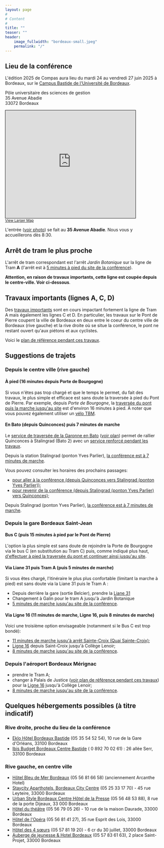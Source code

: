 ```yaml
---
layout: page
#
# Content
#
title: ""
teaser: ""
header:
    image_fullwidth: "bordeaux-small.jpeg"
    permalink: "/"
---
```


## **Lieu de la conférence**

L'édition 2025 de Compas aura lieu du mardi 24 au vendredi 27 juin
2025 à Bordeaux, sur le [Campus Bastide de l'Université de
Bordeaux](https://www.u-bordeaux.fr/campus/decouvrir-les-campus/campus-bastide).

Pôle universitaire des sciences de gestion<br>
35 Avenue Abadie<br>
33072 Bordeaux <br>

<iframe width="425" height="350" src="https://www.openstreetmap.org/export/embed.html?bbox=-0.5591788887977601%2C44.84413423785574%2C-0.5568359792232515%2C44.845235346740786&amp;layer=hot&amp;marker=44.844684794929094%2C-0.5580074340105057" style="border: 1px solid black"></iframe><br/><small><a href="https://www.openstreetmap.org/?mlat=44.8446848&amp;mlon=-0.5580074#map=20/44.8446848/-0.5580074&amp;layers=H">View Larger Map</a></small>

L'entrée ([voir photo](https://maps.app.goo.gl/2g4kc4Bubz1oJgDs8)) se fait au **35 Avenue Abadie**. Nous vous y accueillerons dès 8:30.

<!-- Voir détails: [OpenStreetMap](  https://www.openstreetmap.org/?mlat=44.844978&amp;mlon=-0.557524#map=19/44.844978/-0.557524) / [Google Maps](https://maps.app.goo.gl/2g4kc4Bubz1oJgDs8) -->
<!-- {: style="text-align: center;"} -->

## Arrêt de tram le plus proche

L'arrêt de tram correspondant est l'arrêt *Jardin Botanique* sur la
ligne de Tram **A** (l'arrêt est à [5 minutes à pied du site de la
conférence](https://graphhopper.com/maps/?point=44.843017%2C-0.555711_Jardin+Botanique%2C+Avenue+Thiers%2C+33100+Bordeaux%2C+Nouvelle-Aquitaine%2C+France&point=44.844685%2C-0.558008_Avenue+Abadie+35%2C+33100+Bordeaux%2C+Nouvelle-Aquitaine%2C+France&profile=foot&layer=OpenStreetMap)).

**Attention, en raison de travaux
importants, cette ligne est coupée depuis le centre-ville. Voir ci-dessous**.

## Travaux importants (lignes A, C, D)

Des [travaux
importants](https://www.bordeaux.fr/le-mag/travaux-du-pont-de-pierre-les-ligne-a-c-et-d-du-tramway-impactees)
sont en cours impactant fortement la ligne de Tram A mais également
les lignes C et D. En particulier, les travaux sur le Pont de Pierre
coupent la ville de Bordeaux en deux entre le coeur du centre ville de
Bordeaux (rive gauche) et la rive droite où se situe la conférence,
le pont ne restant ouvert qu'aux piétons et aux cyclistes.

Voici le [plan de référence pendant ces
travaux](https://tbm2025.infotbm.com/wp-content/uploads/2025/03/TRAJETS-MALINS-scaled.jpg).

## Suggestions de trajets

<!-- #### Maintenance de la ligne A -->

<!-- **Attention** : une **maintenance** de la ligne **A** est prévue pendant -->
<!-- la durée de la conférence au niveau du [Pont de -->
<!-- Pierre](https://www.infotbm.com/sites/default/files/medias/images/GD_PLAN_TRAM_2023_HD_0.jpg) -->
<!-- reliant le coeur du centre ville de Bordeaux (rive gauche) à la rive -->
<!-- droite où se situe la conférence. Cela correspond à la partie entre -->
<!-- les arrêts consécutifs *Porte de Bourgogne* (rive gauche) et -->
<!-- *Stalingrad* (rive droite). -->

<!-- Un *bus relais* est prévu. -->

### Depuis le centre ville (rive gauche)

#### À pied (16 minutes depuis Porte de Bourgogne)

Si vous n'êtes pas trop chargé et que le temps le permet, du fait des
travaux, le plus simple et efficace est sans doute la traversée à
pied du Pont de Pierre. Par exemple, depuis *Porte de Bourgogne*, la
[traversée du pont puis la marche jusqu'au
site](https://graphhopper.com/maps/?point=44.836333%2C-0.566256_Porte+de+Bourgogne%2C+Place+Bir-Hakeim%2C+33000+Bordeaux%2C+Nouvelle-Aquitaine%2C+France&point=44.844685%2C-0.558008_Avenue+Abadie+35%2C+33100+Bordeaux%2C+Nouvelle-Aquitaine%2C+France&profile=foot&layer=OpenStreetMap)
est d'environ 16 minutes à pied. À noter que vous pouvez également
utiliser un [vélo TBM](https://www.infotbm.com/fr/le-velo).

#### En Bato (depuis Quinconces) puis 7 minutes de marche

Le [service de traversée de la Garonne en
Bato](https://www.infotbm.com/fr/le_bato_par_tbm.html) ([voir plan](https://www.infotbm.com/sites/default/files/medias/images/plan-lebato-nov2024-01.png)) permet de
rallier Quinconces à Stalingrad (Bato 2) avec un [service renforcé
pendant les
travaux](https://www.infotbm.com/fr/perturbations/ligne/line:BMA:952/94e0af7e-3a26-11f0-8792-0a58a9feac02).

Depuis la station Stalingrad (ponton Yves Parlier), [la conférence est à 7 minutes de marche](https://graphhopper.com/maps/?point=44.841837%2C-0.563262_Ponton+Yves+Parlier%2C+33100+Bordeaux%2C+Nouvelle-Aquitaine%2C+France&point=44.844685%2C-0.558008_Avenue+Abadie+35%2C+33100+Bordeaux%2C+Nouvelle-Aquitaine%2C+France&profile=foot&layer=OpenStreetMap).

Vous pouvez consulter les horaires des prochains passages:
- [pour aller à la conférence (depuis Quinconces vers Stalingrad (ponton Yves Parlier))](https://www.infotbm.com/fr/horaires/detail/line:BMA:952/route:BMA:952_R/stop_point:BMA:SP:6902);
- [pour revenir de la conférence (depuis Stalingrad (ponton Yves Parlier) vers Quinconces)](https://www.infotbm.com/fr/horaires/detail/line:BMA:952/route:BMA:952/stop_point:BMA:SP:6903);

Depuis Stalingrad (ponton Yves Parlier), [la conférence est à 7 minutes de marche](https://graphhopper.com/maps/?point=44.841837%2C-0.563262_Ponton+Yves+Parlier%2C+33100+Bordeaux%2C+Nouvelle-Aquitaine%2C+France&point=44.844685%2C-0.558008_Avenue+Abadie+35%2C+33100+Bordeaux%2C+Nouvelle-Aquitaine%2C+France&profile=foot&layer=OpenStreetMap).

### Depuis la gare Bordeaux Saint-Jean

#### Bus C (puis 15 minutes à pied par le Pont de Pierre)

L'option la plus simple est sans doute de rejoindre la Porte de
Bourgogne via le bus C (en substitution au Tram C) puis, comme indiqué
plus haut, [d'effectuer à pied la traversée du pont et continuer ainsi jusqu'au
site](https://graphhopper.com/maps/?point=44.836333%2C-0.566256_Porte+de+Bourgogne%2C+Place+Bir-Hakeim%2C+33000+Bordeaux%2C+Nouvelle-Aquitaine%2C+France&point=44.844685%2C-0.558008_Avenue+Abadie+35%2C+33100+Bordeaux%2C+Nouvelle-Aquitaine%2C+France&profile=foot&layer=OpenStreetMap).

#### Via Liane 31 puis Tram A (puis 5 minutes de marche)

Si vous êtes chargé, l'itinéraire le plus plus confortable (limitant
la marche à pied) est sans doute via la Liane 31 puis le Tram A :
- Depuis derrière la gare (sortie Belcier), prendre la [Liane
31](https://www.infotbm.com/fr/lignes/31)
- Changement à Galin pour le tram A jusqu'à Jardin Botanique
- [5 minutes de marche jusqu'au site de la
conférence](https://graphhopper.com/maps/?point=44.843017%2C-0.555711_Jardin+Botanique%2C+Avenue+Thiers%2C+33100+Bordeaux%2C+Nouvelle-Aquitaine%2C+France&point=44.844685%2C-0.558008_Avenue+Abadie+35%2C+33100+Bordeaux%2C+Nouvelle-Aquitaine%2C+France&profile=foot&layer=OpenStreetMap).

#### Via Ligne 16 (11 minutes de marche, Ligne 16, puis 8 minutes de marche)

Voici une troisième option envisageable (notamment si le Bus C est trop bondé):
- [11 minutes de marche jusqu'à arrêt Sainte-Croix (Quai Sainte-Croix)](https://graphhopper.com/maps/?point=44.825817%2C-0.556073_Gare+de+Bordeaux+Saint-Jean%2C+Rue+Charles+Domercq%2C+33800+Bordeaux%2C+Nouvelle-Aquitaine%2C+France&point=44.832154%2C-0.559822&profile=foot&layer=OpenStreetMap);
- [Ligne 16](https://www.infotbm.com/fr/lignes/line:BMA:16) depuis Saint-Croix jusqu'à Collège Lenoir;
- [8 minutes de marche jusqu'au site de la conférence](https://graphhopper.com/maps/?point=44.840527%2C-0.553704&point=44.844685%2C-0.558008_Avenue+Abadie+35%2C+33100+Bordeaux%2C+Nouvelle-Aquitaine%2C+France&profile=foot&layer=OpenStreetMap).

<!-- ### Depuis la gare Bordeaux Saint-Jean -->

<!-- 1. Prendre le Tram C (direction *Gare de Blanquefort* ou *Parc de expositions*) ou D (direction *Eysines*) jusqu'à *Porte de Bourgogne* (4 arrêts) -->
<!-- 2. Puis le Tram A (diretion *Bassens* ou *Floirac*) jusqu'à *Jardin Botanique* (2 arrêts) -->

### Depuis l'aéroport Bordeaux Mérignac

- prendre le Tram A;
- changer à Palais de Justice ([voir plan de référence pendant ces
  travaux](https://tbm2025.infotbm.com/wp-content/uploads/2025/03/TRAJETS-MALINS-scaled.jpg))
  pour la [Ligne 16](https://www.infotbm.com/fr/lignes/line:BMA:16)
  jusqu'à Collège Lenoir;
- [8 minutes de marche jusqu'au site de la conférence](https://graphhopper.com/maps/?point=44.840527%2C-0.553704&point=44.844685%2C-0.558008_Avenue+Abadie+35%2C+33100+Bordeaux%2C+Nouvelle-Aquitaine%2C+France&profile=foot&layer=OpenStreetMap).

## Quelques hébergements possibles (à titre indicatif)

### Rive droite, proche du lieu de la conférence
- [Eklo Hôtel Bordeaux Bastide](https://www.eklohotels.com/bordeaux) (05 35 54 52 54), 10 rue de la Gare d'Orléans, 33100 Bordeaux
- [Ibis Budget Bordeaux Centre Bastide](https://all.accor.com/hotel/6312/index.fr.shtml) ( 0 892 70 02 61) : 26 allée Serr, 33100 Bordeaux

### Rive gauche, en centre ville
- [Hôtel Bleu de Mer Bordeaux](https://acanthe-hotel-bordeaux.com/) (05 56 81 66 58) (anciennement Arcanthe Hotel)
- [Staycity Aparthotels, Bordeaux City Centre](https://www.staycity.com/fr/bordeaux/centre-ville?gad_source=1&gclid=CjwKCAiA2cu9BhBhEiwAft6IxMfi3Fv69sLnG7KJj_MX_ppzLm7CJvdDb4Kxu_ZZs4bzjjfbPNuNeRoCX_YQAvD_BwE) (05 25 33 17 70) - 45 rue Leyteire, 33000 Bordeaux
- [Urban Style Bordeaux Centre Hôtel de la Presse](https://hoteldelapresse.com/) (05 56 48 53 88), 8 rue de la porte Dijeaux, 33 000 Bordeaux
- [Hôtel du théâtre](http://www.hotel-du-theatre.com/) (05 56 79 05 26) - 10 rue de la maison Daurade, 33000 Bordeaux
- [Hôtel de l'Opéra](https://opera.hotel-bordeaux-centre.com/) (05 56 81 41 27), 35 rue Esprit des Lois, 33000 Bordeaux
- [Hôtel des 4 sœurs](http://hotel-bordeaux-centre.com/) (05 57 81 19 20) - 6 cr du 30 juillet, 33000 Bordeaux
- [Auberge de jeunesse & Hotel Bordeaux](https://centralhostel.fr/nos-destinations/bordeaux/dortoir-bordeaux/) (05 57 83 61 63), 2 place Saint-Projet, 33000 Bordeaux

<!-- ### **Venir à Nantes** -->

<!-- Le plus simple est de venir en train. La gare SNCF de Nantes est située à 2 arrêts de tramway du lieu de la conférence. Prendre le [tramway](https://naolib.fr) direction François Mitterand ou Jamet. -->

<!-- L'aéroport de Nantes est situé au sud-ouest de la ville. [Une navette permet de rejoindre le centre-ville. Le bus est également possible.](https://www.nantes.aeroport.fr/fr/acces-et-transports/navette-aeroport) -->

<!-- ### **Se loger** -->

<!-- Le lieu de la conférence est situé en bas et au centre de la carte ci-dessous **Nantes Université UFR Médecine** dans l'ovale rouge. -->

<!-- ![Image](/venue/hotels.jpg) -->

<!-- Une [liste des hôtels du centre de Nantes est disponible](https://www.levoyageanantes.fr/sorganiser/ou-dormir/hotels-du-centre-ville/) sur le site du Voyage à Nantes. -->

<!-- Les hôtels sont en moyenne à 10-15 minutes de marche (5 minutes en bus). -->
<!-- Ils sont classés par nombre d'étoiles et les tarifs sont en conséquence. -->

